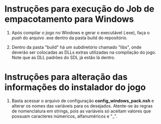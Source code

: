 # Instruções para execução do Job de empacotamento para Windows

1. Após compilar o jogo no Windows e gerar o executável (.exe), faça o *push* do arquivo .exe dentro da pasta build do repositório.

2. Dentro da pasta "build" há um subdiretório chamado "libs", onde deverão ser colocadas as DLLs extras utilizadas na compilação do jogo. Note que as DLL padrões do SDL já estão lá dentro.


# Instruções para alteração das informações do instalador do jogo

1. Basta acessar o arquivo de configuração **config_windows_pack.nsh** e alterar os nomes das variáveis para os desejados. Atente-se às regras de nomenclatura em strings, pois as variáveis só aceitam valores que possuam caracteres númericos, alfanuméricos e "_".